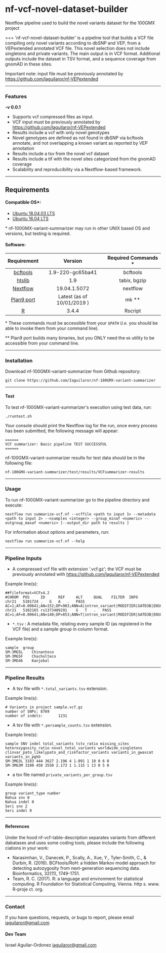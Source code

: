# nf-vcf-novel-dataset-builder
Nextflow pipeline used to build the novel variants dataset for the 100GMX project

===
'nf-vcf-novel-dataset-builder' is a pipeline tool that builds a VCF file compiling only novel variants according to dbSNP and VEP, from a VEPextended annotated VCF file. This novel selection does not include singletons and private variants. The main output is in VCF format. Additional outputs include the dataset in TSV format, and a sequence coverage from gnomAD in these sites.

Important note: input file must be previously annotated by https://github.com/Iaguilaror/nf-VEPextended

---

### Features
  **-v 0.0.1**

* Supports vcf compressed files as input.
* VCF input must be previously annotated by https://github.com/Iaguilaror/nf-VEPextended
* Results include a vcf with only novel genotypes
* Novel genotypes are defined as not found in dbSNP via bcftools annotate, and not overlapping a known variant as reported by VEP annotation
* Results include a tsv from the novel vcf dataset
* Results include a tif with the novel sites categorized from the gnomAD coverage
* Scalability and reproducibility via a Nextflow-based framework.

---

## Requirements
#### Compatible OS*:
* [Ubuntu 18.04.03 LTS](http://releases.ubuntu.com/18.04/)
* [Ubuntu 16.04 LTS](http://releases.ubuntu.com/16.04/)

\* nf-100GMX-variant-summarizer may run in other UNIX based OS and versions, but testing is required.

#### Software:
| Requirement | Version  | Required Commands * |
|:---------:|:--------:|:-------------------:|
| [bcftools](https://samtools.github.io/bcftools/) | 1.9-220-gc65ba41 | bcftools |
| [htslib](http://www.htslib.org/download/) | 1.9 | tabix, bgzip |
| [Nextflow](https://www.nextflow.io/docs/latest/getstarted.html) | 19.04.1.5072 | nextflow |
| [Plan9 port](https://github.com/9fans/plan9port) | Latest (as of 10/01/2019 ) | mk \** |
| [R](https://www.r-project.org/) | 3.4.4 | Rscript |

\* These commands must be accessible from your `$PATH` (*i.e.* you should be able to invoke them from your command line).  

\** Plan9 port builds many binaries, but you ONLY need the `mk` utility to be accessible from your command line.

---

### Installation
Download nf-100GMX-variant-summarizer from Github repository:  
```
git clone https://github.com/Iaguilaror/nf-100GMX-variant-summarizer
```

---

#### Test
To test nf-100GMX-variant-summarizer's execution using test data, run:
```
./runtest.sh
```

Your console should print the Nextflow log for the run, once every process has been submitted, the following message will appear:
```
======
VCF summarizer: Basic pipeline TEST SUCCESSFUL
======
```

nf-100GMX-variant-summarizer results for test data should be in the following file:
```
nf-100GMX-variant-summarizer/test/results/VCFsummarizer-results
```

---

### Usage
To run nf-100GMX-variant-summarizer go to the pipeline directory and execute:
```
nextflow run summarize-vcf.nf --vcffile <path to input 1> --metadata <path to input 2> --nsamples <integer> --group_minaf <numeric> --outgroup_maxaf <numeric> [--output_dir path to results ]
```

For information about options and parameters, run:
```
nextflow run summarize-vcf.nf --help
```

---

### Pipeline Inputs
* A compressed vcf file with extension '.vcf.gz'; the VCF must be previously annotated with https://github.com/Iaguilaror/nf-VEPextended

Example line(s):
```
##fileformat=VCFv4.2
#CHROM  POS     ID      REF     ALT     QUAL    FILTER  INFO
chr21	5101724	.	G	A	.	PASS	AC=1;AF=0.00641;AN=152;DP=903;ANN=A|intron_variant|MODIFIER|GATD3B|ENSG00000280071|Transcript|ENST00000624810.3|protein_coding||4/5|ENST00000624810.3:c.357+19987C>T|||||||||-1|cds_start_NF&cds_end_NF|SNV|HGNC|HGNC:53816||5|||ENSP00000485439||A0A096LP73|UPI0004F23660|||||||chr21:g.5101724G>A||||||||||||||||||||||||||||2.079|0.034663||||||||||||||||||||||||||||||||||||||||||||||||||||||||||||||||||||||||||||||||
chr21	5102165	rs1373489291	G	T	.	PASS	AC=1;AF=0.00641;AN=140;DP=853;ANN=T|intron_variant|MODIFIER|GATD3B|ENSG00000280071|Transcript|ENST00000624810.3|protein_coding||4/5|ENST00000624810.3:c.357+19546C>A|||||||rs1373489291||-1|cds_start_NF&cds_end_NF|SNV|HGNC|HGNC:53816||5|||ENSP00000485439||A0A096LP73|UPI0004F23660|||||||chr21:g.5102165G>T||||||||||||||||||||||||||||5.009|0.275409||||||||||||||||||||||||||||||||||||||||||||||||||||||||||||||||||||||||||||||||
```

* `*.tsv` : A metadata file, relating every sample ID (as registered in the VCF file) and a sample group in column format.

Example line(s):
```
sample	group
SM-3MG5L	Chinanteco
SM-3MG5F	Chocholteco
SM-3MG46	Kanjobal
```

---

### Pipeline Results
* A tsv file with `*.total_variants.tsv` extension.

Example line(s):
```
# Variants in project sample.vcf.gz
number of SNPs: 8769
number of indels:       1231
```

* A tsv file with `*.persample_counts.tsv` extension.

Example line(s):
```
sample SNV indel total_variants tstv_ratio missing_sites heterozygosity_ratio novel_total_variants worldwide_singletons clinvar_pato_likelypato_and_riskfactor_variants variants_in_gwascat variants_in_pgkb
SM-3MG3L 3183 444 3627 2.196 4 1.091 1 10 0 6 0
SM-3MG3M 3100 450 3550 2.173 1 1.115 1 13 0 5 0
```

* a tsv file named `private_variants_per_group.tsv`

Example line(s):
```
group variant_type number
Nahua snv 0
Nahua indel 0
Seri snv 2
Seri indel 0
```
---

#### References
Under the hood nf-vcf-table-description separates variants from different dabatases and uses some coding tools, please include the following ciations in your work:

* Narasimhan, V., Danecek, P., Scally, A., Xue, Y., Tyler-Smith, C., & Durbin, R. (2016). BCFtools/RoH: a hidden Markov model approach for detecting autozygosity from next-generation sequencing data. Bioinformatics, 32(11), 1749-1751.
* Team, R. C. (2017). R: a language and environment for statistical computing. R Foundation for Statistical Computing, Vienna. http s. www. R-proje ct. org.

---

### Contact
If you have questions, requests, or bugs to report, please email
<iaguilaror@gmail.com>

#### Dev Team
Israel Aguilar-Ordonez <iaguilaror@gmail.com>   
